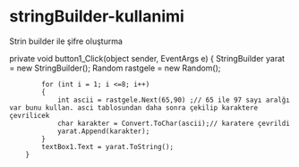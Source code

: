 # stringBuilder-kullanimi
Strin builder ile şifre oluşturma

 private void button1_Click(object sender, EventArgs e)
        {
            StringBuilder yarat = new StringBuilder();
            Random rastgele = new Random();

            for (int i = 1; i <=8; i++)
            {
                int ascii = rastgele.Next(65,90) ;// 65 ile 97 sayı aralğı var bunu kullan. asci tablosundan daha sonra çekilip karaktere çevrilicek
                char karakter = Convert.ToChar(ascii);// karatere çevrildi 
                yarat.Append(karakter);
            }
            textBox1.Text = yarat.ToString();
        }
